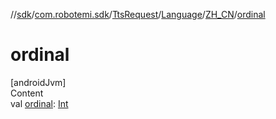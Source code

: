 //[sdk](../../../../../index.md)/[com.robotemi.sdk](../../../index.md)/[TtsRequest](../../index.md)/[Language](../index.md)/[ZH_CN](index.md)/[ordinal](ordinal.md)



# ordinal  
[androidJvm]  
Content  
val [ordinal](ordinal.md): [Int](https://kotlinlang.org/api/latest/jvm/stdlib/kotlin/-int/index.html)  



